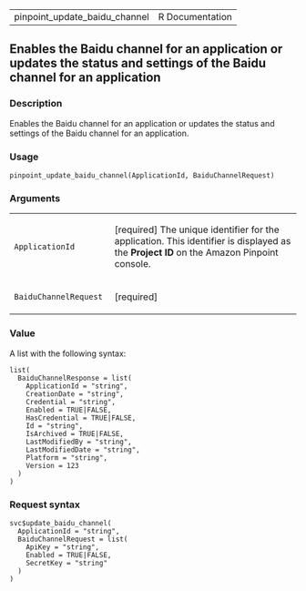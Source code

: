 <table style="width: 100%;">
<tbody>
<tr class="odd">
<td>pinpoint_update_baidu_channel</td>
<td style="text-align: right;">R Documentation</td>
</tr>
</tbody>
</table>

## Enables the Baidu channel for an application or updates the status and settings of the Baidu channel for an application

### Description

Enables the Baidu channel for an application or updates the status and
settings of the Baidu channel for an application.

### Usage

    pinpoint_update_baidu_channel(ApplicationId, BaiduChannelRequest)

### Arguments

<table>
<colgroup>
<col style="width: 35%" />
<col style="width: 65%" />
</colgroup>
<tbody>
<tr class="odd">
<td><code
id="pinpoint_update_baidu_channel_:_ApplicationId">ApplicationId</code></td>
<td><p>[required] The unique identifier for the application. This
identifier is displayed as the <strong>Project ID</strong> on the Amazon
Pinpoint console.</p></td>
</tr>
<tr class="even">
<td><code
id="pinpoint_update_baidu_channel_:_BaiduChannelRequest">BaiduChannelRequest</code></td>
<td><p>[required]</p></td>
</tr>
</tbody>
</table>

### Value

A list with the following syntax:

    list(
      BaiduChannelResponse = list(
        ApplicationId = "string",
        CreationDate = "string",
        Credential = "string",
        Enabled = TRUE|FALSE,
        HasCredential = TRUE|FALSE,
        Id = "string",
        IsArchived = TRUE|FALSE,
        LastModifiedBy = "string",
        LastModifiedDate = "string",
        Platform = "string",
        Version = 123
      )
    )

### Request syntax

    svc$update_baidu_channel(
      ApplicationId = "string",
      BaiduChannelRequest = list(
        ApiKey = "string",
        Enabled = TRUE|FALSE,
        SecretKey = "string"
      )
    )
